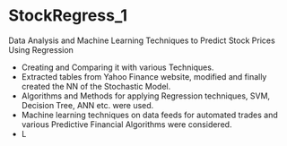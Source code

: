 # StockRegress_1
Data Analysis and Machine Learning Techniques to Predict Stock Prices Using Regression 


- Creating and Comparing it with various Techniques.
- Extracted tables from Yahoo Finance website, modified and finally created the NN of the Stochastic Model. 
- Algorithms and Methods for applying Regression techniques, SVM, Decision Tree, ANN etc. were used. 
- Machine learning techniques on data feeds for automated trades and various Predictive Financial Algorithms were considered.
- L
